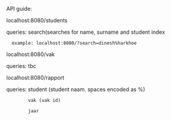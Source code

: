 API guide:

localhost:8080/students

  queries: search(searches for name, surname and student index
  
      example: localhost:8080/?search=dinesh%harkhoe
      
localhost:8080/vak

  queries: tbc
  
  
localhost:8080/rapport

  queries: student (student naam. spaces encoded as %)
  
            vak (vak id)
            
            jaar
